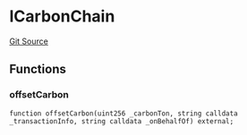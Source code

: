 # ICarbonChain
[Git Source](https://github.com/KlimaDAO/klimadao-solidity/blob/b4fb0f4685d5fe4c80ffc162389dfe0abdfe9f39/src/infinity/interfaces/ICarbonChain.sol)


## Functions
### offsetCarbon


```solidity
function offsetCarbon(uint256 _carbonTon, string calldata _transactionInfo, string calldata _onBehalfOf) external;
```

